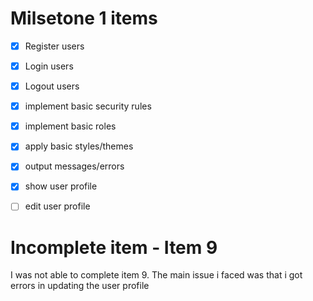 # Milsetone 1 items
 - [x] Register users
 - [x] Login users
 - [x] Logout users
 - [x] implement basic security rules
 - [x] implement basic roles
 - [x] apply basic styles/themes
 - [x] output messages/errors
 - [x] show user profile
 - [ ] edit user profile


# Incomplete item - Item 9
 I was not able to complete item 9. The main issue i faced was that i got errors in updating the user profile